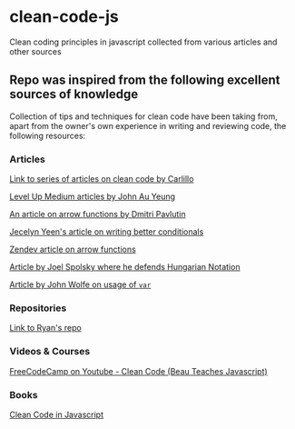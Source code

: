 # clean-code-js

Clean coding principles in javascript collected from various articles and other sources

## Repo was inspired from the following excellent sources of knowledge

Collection of tips and techniques for clean code have been taking from, apart from the owner's own experience in writing and reviewing code, the following resources:

### Articles

[Link to series of articles on clean code by Carlillo](https://dev.to/carlillo/clean-code-applied-to-javascript-part-i-before-your-start-16ic)

[Level Up Medium articles by John Au Yeung](https://levelup.gitconnected.com/@hohanga)

[An article on arrow functions by Dmitri Pavlutin](https://dmitripavlutin.com/when-not-to-use-arrow-functions-in-javascript/)

[Jecelyn Yeen's article on writing better conditionals](https://scotch.io/tutorials/5-tips-to-write-better-conditionals-in-javascript#toc-1-use-array-includes-for-multiple-criteria)

[Zendev article on arrow functions](https://zendev.com/2018/10/01/javascript-arrow-functions-how-why-when.html)

[Article by Joel Spolsky where he defends Hungarian Notation](https://www.joelonsoftware.com/2005/05/11/making-wrong-code-look-wrong/)

[Article by John Wolfe on usage of `var`](https://dev.to/johnwolfe820/should-you-never-truly-use-var-bdi)

### Repositories

[Link to Ryan's repo](https://github.com/ryanmcdermott/clean-code-javascript)

### Videos & Courses

[FreeCodeCamp on Youtube - Clean Code (Beau Teaches Javascript)](https://www.youtube.com/playlist?list=PLWKjhJtqVAbkK24EaPurzMq0-kw5U9pJh)

### Books

[Clean Code in Javascript](https://github.com/PacktPublishing/Clean-Code-in-JavaScript)